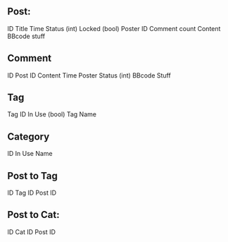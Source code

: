 ## Post:
ID
Title
Time
Status (int)
Locked (bool)
Poster ID
Comment count
Content
BBcode stuff

## Comment
ID
Post ID
Content
Time
Poster
Status (int)
BBcode Stuff

## Tag
Tag ID
In Use (bool)
Tag Name

## Category
ID
In Use
Name

## Post to Tag
ID
Tag ID
Post ID

## Post to Cat:
ID
Cat ID
Post ID
